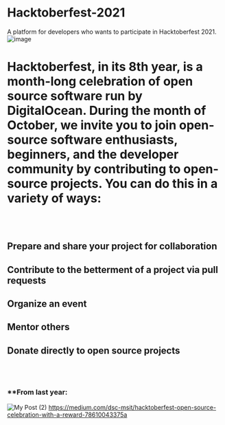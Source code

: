 # Hacktoberfest-2021

A platform for developers who wants to participate in Hacktoberfest 2021.
![image](https://user-images.githubusercontent.com/56837137/135561586-cbdea6bc-aeed-4011-89ce-c1bfb13f8e6d.png)
# Hacktoberfest, in its 8th year, is a month-long celebration of open source software run by DigitalOcean. During the month of October, we invite you to join open-source software  enthusiasts, beginners, and the developer community by contributing to open-source projects. You can do this in a variety of ways:
<br>
<br>

## Prepare and share your project for collaboration
## Contribute to the betterment of a project via pull requests
## Organize an event
## Mentor others
## Donate directly to open source projects

<br>
<br>

### **From last year:
![My Post (2)](https://user-images.githubusercontent.com/56837137/135561898-d4b814af-5dd2-4453-9355-5321e41f12a0.jpg)
https://medium.com/dsc-msit/hacktoberfest-open-source-celebration-with-a-reward-78610043375a
